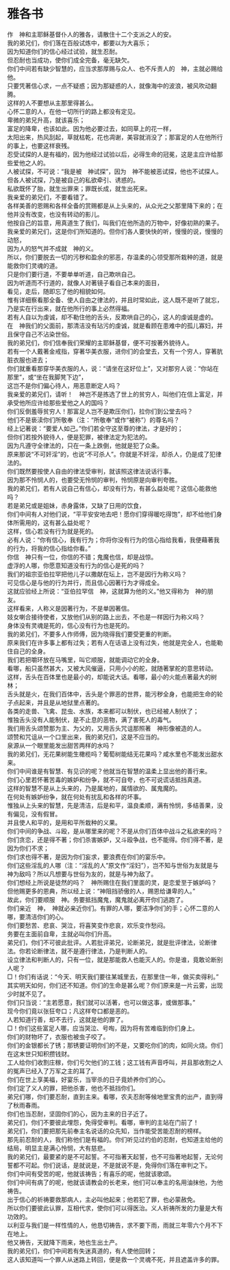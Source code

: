 # 雅各书
作　神和主耶稣基督仆人的雅各，请散住十二个支派之人的安。  
我的弟兄们，你们落在百般试炼中，都要以为大喜乐；  
因为知道你们的信心经过试验，就生忍耐。  
但忍耐也当成功，使你们成全完备，毫无缺欠。  
你们中间若有缺少智慧的，应当求那厚赐与众人、也不斥责人的　神，主就必赐给他。  
只要凭著信心求，一点不疑惑；因为那疑惑的人，就像海中的波浪，被风吹动翻腾。  
这样的人不要想从主那里得甚么。  
心怀二意的人，在他一切所行的路上都没有定见。  
卑微的弟兄升高，就该喜乐；  
富足的降卑，也该如此。因为他必要过去，如同草上的花一样，  
太阳出来，热风刮起，草就枯乾，花也凋谢，美容就消没了；那富足的人在他所行的事上，也要这样衰残。  
忍受试探的人是有福的，因为他经过试验以后，必得生命的冠冕，这是主应许给那些爱他之人的。  
人被试探，不可说：“我是被　神试探”，因为　神不能被恶试探，他也不试探人。  
但各人被试探，乃是被自己的私欲牵引、诱惑的。  
私欲既怀了胎，就生出罪来；罪既长成，就生出死来。  
我亲爱的弟兄们，不要看错了。  
各样美善的恩赐和各样全备的赏赐都是从上头来的，从众光之父那里降下来的；在他并没有改变，也没有转动的影儿。  
他按自己的旨意，用真道生了我们，叫我们在他所造的万物中，好像初熟的果子。  
我亲爱的弟兄们，这是你们所知道的。但你们各人要快快的听，慢慢的说，慢慢的动怒，  
因为人的怒气并不成就　神的义。  
所以，你们要脱去一切的污秽和盈余的邪恶，存温柔的心领受那所栽种的道，就是能救你们灵魂的道。  
只是你们要行道，不要单单听道，自己欺哄自己。  
因为听道而不行道的，就像人对著镜子看自己本来的面目，  
看见，走后，随即忘了他的相貌如何。  
惟有详细察看那全备、使人自由之律法的，并且时常如此，这人既不是听了就忘，乃是实在行出来，就在他所行的事上必然得福。  
若有人自以为虔诚，却不勒住他的舌头，反欺哄自己的心，这人的虔诚是虚的。  
在　神我们的父面前，那清洁没有玷污的虔诚，就是看顾在患难中的孤儿寡妇，并且保守自己不沾染世俗。  
我的弟兄们，你们信奉我们荣耀的主耶稣基督，便不可按著外貌待人。  
若有一个人戴著金戒指，穿著华美衣服，进你们的会堂去，又有一个穷人，穿著肮脏衣服也进去；  
你们就重看那穿华美衣服的人，说：“请坐在这好位上”，又对那穷人说：“你站在那里”，或“坐在我脚凳下边”，  
这岂不是你们偏心待人，用恶意断定人吗？  
我亲爱的弟兄们，请听！　神岂不是拣选了世上的贫穷人，叫他们在信上富足，并承受他所应许给那些爱他之人的国吗？  
你们反倒羞辱贫穷人！那富足人岂不是欺压你们，拉你们到公堂去吗？  
他们不是亵渎你们所敬奉（注：“所敬奉”或作“被称”）的尊名吗？  
经上记著说：“要爱人如己。”你们若全守这至尊的律法，才是好的；  
但你们若按外貌待人，便是犯罪，被律法定为犯法的。  
因为凡遵守全律法的，只在一条上跌倒，他就是犯了众条。  
原来那说“不可奸淫”的，也说“不可杀人”。你就是不奸淫，却杀人，仍是成了犯律法的。  
你们既然要按使人自由的律法受审判，就该照这律法说话行事。  
因为那不怜悯人的，也要受无怜悯的审判，怜悯原是向审判夸胜。  
我的弟兄们，若有人说自己有信心，却没有行为，有甚么益处呢？这信心能救他吗？  
若是弟兄或是姐妹，赤身露体，又缺了日用的饮食，  
你们中间有人对他们说，“平平安安地去吧！愿你们穿得暖吃得饱”，却不给他们身体所需用的，这有甚么益处呢？  
这样，信心若没有行为就是死的。  
必有人说：“你有信心，我有行为；你将你没有行为的信心指给我看，我便藉著我的行为，将我的信心指给你看。”  
你信　神只有一位，你信的不错；鬼魔也信，却是战惊。  
虚浮的人哪，你愿意知道没有行为的信心是死的吗？  
我们的祖宗亚伯拉罕把他儿子以撒献在坛上，岂不是因行为称义吗？  
可见信心是与他的行为并行，而且信心因著行为才得成全。  
这就应验经上所说：“亚伯拉罕信　神，这就算为他的义。”他又得称为　神的朋友。  
这样看来，人称义是因著行为，不是单因著信。  
妓女喇合接待使者，又放他们从别的路上出去，不也是一样因行为称义吗？  
身体没有灵魂是死的，信心没有行为也是死的。  
我的弟兄们，不要多人作师傅，因为晓得我们要受更重的判断。  
原来我们在许多事上都有过失；若有人在话语上没有过失，他就是完全人，也能勒住自己的全身。  
我们若把嚼环放在马嘴里，叫它顺服，就能调动它的全身。  
看哪，船只虽然甚大，又被大风催逼，只用小小的舵，就随著掌舵的意思转动。  
这样，舌头在百体里也是最小的，却能说大话。看哪，最小的火能点著最大的树林；  
舌头就是火，在我们百体中，舌头是个罪恶的世界，能污秽全身，也能把生命的轮子点起来，并且是从地狱里点著的。  
各类的走兽、飞禽、昆虫、水族，本来都可以制伏，也已经被人制伏了；  
惟独舌头没有人能制伏，是不止息的恶物，满了害死人的毒气。  
我们用舌头颂赞那为主、为父的，又用舌头咒诅那照著　神形像被造的人。  
颂赞和咒诅从一个口里出来，我的弟兄们，这是不应当的。  
泉源从一个眼里能发出甜苦两样的水吗？  
我的弟兄们，无花果树能生橄榄吗？葡萄树能结无花果吗？咸水里也不能发出甜水来。  
你们中间谁是有智慧、有见识的呢？他就当在智慧的温柔上显出他的善行来。  
你们心里若怀著苦毒的嫉妒和纷争，就不可自夸，也不可说谎话抵挡真道。  
这样的智慧不是从上头来的，乃是属地的，属情欲的、属鬼魔的。  
在何处有嫉妒纷争，就在何处有扰乱和各样的坏事。  
惟独从上头来的智慧，先是清洁，后是和平，温良柔顺，满有怜悯，多结善果，没有偏见，没有假冒。  
并且使人和平的，是用和平所栽种的义果。  
你们中间的争战、斗殴，是从哪里来的呢？不是从你们百体中战斗之私欲来的吗？  
你们贪恋，还是得不著；你们杀害嫉妒，又斗殴争战，也不能得。你们得不著，是因为你们不求；  
你们求也得不著，是因为你们妄求，要浪费在你们的宴乐中。  
你们这些淫乱的人哪（注：“淫乱的人”原文作“淫妇”），岂不知与世俗为友就是与　神为敌吗？所以凡想要与世俗为友的，就是与神为敌了。  
你们想经上所说是徒然的吗？　神所赐住在我们里面的灵，是恋爱至于嫉妒吗？  
但他赐更多的恩典，所以经上说：“神阻挡骄傲的人，赐恩给谦卑的人。”  
故此，你们要顺服　神。务要抵挡魔鬼，魔鬼就必离开你们逃跑了。  
你们亲近　神，　神就必亲近你们。有罪的人哪，要洁净你们的手；心怀二意的人哪，要清洁你们的心。  
你们要愁苦、悲哀、哭泣，将喜笑变作悲哀，欢乐变作愁闷。  
务要在主面前自卑，主就必叫你们升高。  
弟兄们，你们不可彼此批评。人若批评弟兄，论断弟兄，就是批评律法，论断律法。你若论断律法，就不是遵行律法，乃是判断人的。  
设立律法和判断人的，只有一位，就是那能救人也能灭人的。你是谁，竟敢论断别人呢？  
□！你们有话说：“今天、明天我们要往某城里去，在那里住一年，做买卖得利。”  
其实明天如何，你们还不知道。你们的生命是甚么呢？你们原来是一片云雾，出现少时就不见了。  
你们只当说：“主若愿意，我们就可以活著，也可以做这事，或做那事。”  
现今你们竟以张狂夸口；凡这样夸口都是恶的。  
人若知道行善，却不去行，这就是他的罪了。  
□！你们这些富足人哪，应当哭泣、号啕，因为将有苦难临到你们身上。  
你们的财物坏了，衣服也被虫子咬了。  
你们的金银都长了锈；那锈要证明你们的不是，又要吃你们的肉，如同火烧。你们在这末世只知积攒钱财。  
工人给你们收割庄稼，你们亏欠他们的工钱；这工钱有声音呼叫，并且那收割之人的冤声已经入了万军之主的耳了。  
你们在世上享美福，好宴乐，当宰杀的日子竟娇养你们的心。  
你们定了义人的罪，把他杀害，他也不抵挡你们。  
弟兄们哪，你们要忍耐，直到主来。看哪，农夫忍耐等候地里宝贵的出产，直到得了秋雨春雨。  
你们也当忍耐，坚固你们的心，因为主来的日子近了。  
弟兄们，你们不要彼此埋怨，免得受审判。看哪，审判的主站在门前了！  
弟兄们，你们要把那先前奉主名说话的众先知，当作能受苦能忍耐的榜样。  
那先前忍耐的人，我们称他们是有福的。你们听见过约伯的忍耐，也知道主给他的结局，明显主是满心怜悯，大有慈悲。  
我的弟兄们，最要紧的是不可起誓。不可指著天起誓，也不可指著地起誓，无论何誓都不可起。你们说话，是就说是，不是就说不是，免得你们落在审判之下。  
你们中间有受苦的呢，他就该祷告；有喜乐的呢，他就该歌颂。  
你们中间有病了的呢，他就该请教会的长老来，他们可以奉主的名用油抹他，为他祷告。  
出于信心的祈祷要救那病人，主必叫他起来；他若犯了罪，也必蒙赦免。  
所以你们要彼此认罪，互相代求，使你们可以得医治。义人祈祷所发的力量是大有功效的。  
以利亚与我们是一样性情的人，他恳切祷告，求不要下雨，雨就三年零六个月不下在地上。  
他又祷告，天就降下雨来，地也生出土产。  
我的弟兄们，你们中间若有失迷真道的，有人使他回转；  
这人该知道叫一个罪人从迷路上转回，便是救一个灵魂不死，并且遮盖许多的罪。
